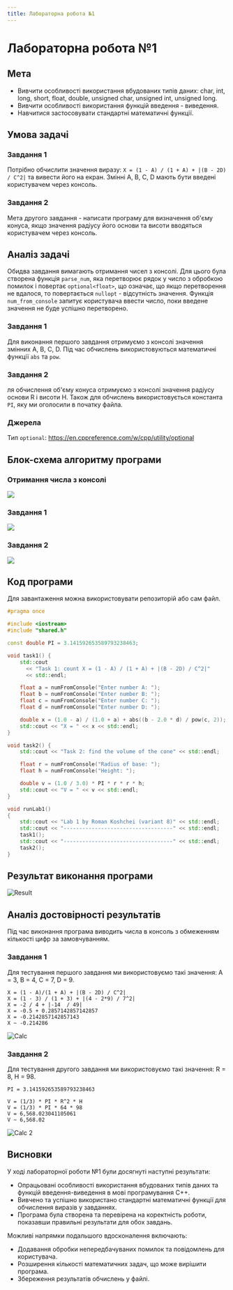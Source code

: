 ```yaml
---
title: Лабораторна робота №1
---
```


<!-- <script setup>
  import { data } from './1.data.js'
</script>
<div v-html="data"></div> -->

# Лабораторна робота №1

## Мета

- Вивчити особливості використання вбудованих типів даних: char, int, long, short, float, double, unsigned char, unsigned int, unsigned long.
- Вивчити особливості використання функцій введення - виведення.
- Навчитися застосовувати стандартні математичні функції.

## Умова задачі

### Завдання 1

Потрібно обчислити значення виразу: `X = (1 - A) / (1 + A) + |(B - 2D) / C^2|`
та вивести його на екран. Змінні A, B, C, D мають бути введені користувачем через консоль.

### Завдання 2

Мета другого завдання - написати програму для визначення об'єму конуса,
якщо значення радіусу його основи та висоти вводяться користувачем через консоль.

## Аналіз задачі

Обидва завдання вимагають отримання чисел з консолі.
Для цього була створена функція `parse_num`, яка перетворює рядок у число
з обробкою помилок і повертає `optional<float>`, що означає,
що якщо перетворення не вдалося, то повертається `nullopt` - відсутність значення.
Функція `num_from_console` запитує користувача ввести число,
поки введене значення не буде успішно перетворено.

### Завдання 1

Для виконання першого завдання отримуємо з консолі значення змінних A, B, C, D.
Під час обчислень використовуються математичні функції `abs` та `pow`.

### Завдання 2

ля обчислення об'єму конуса отримуємо з консолі значення радіусу основи R і висоти H.
Також для обчислень використовується константа `PI`, яку ми оголосили в початку файла.

### Джерела

Тип `optional`: https://en.cppreference.com/w/cpp/utility/optional

## Блок-схема алгоритму програми

### Отримання числа з консолі

![](../assets/lab1/num-from-console.png)

### Завдання 1

![](../assets/lab1/task-1.png)

### Завдання 2

![](../assets/lab1/task-2.png)

## Код програми

<!-- Можна знайти у файлі [labs/lab_1.h](../labs/lab_1.h) -->

Для завантаження можна використовувати репозиторій або сам файл.

```cpp
#pragma once

#include <iostream>
#include "shared.h"

const double PI = 3.141592653589793238463;

void task1() {
    std::cout
      << "Task 1: count X = (1 - A) / (1 + A) + |(B - 2D) / C^2|"
      << std::endl;

    float a = numFromConsole("Enter number A: ");
    float b = numFromConsole("Enter number B: ");
    float c = numFromConsole("Enter number C: ");
    float d = numFromConsole("Enter number D: ");

    double x = (1.0 - a) / (1.0 + a) + abs((b - 2.0 * d) / pow(c, 2));
    std::cout << "X = " << x << std::endl;
}

void task2() {
    std::cout << "Task 2: find the volume of the cone" << std::endl;

    float r = numFromConsole("Radius of base: ");
    float h = numFromConsole("Height: ");

    double v = (1.0 / 3.0) * PI * r * r * h;
    std::cout << "V = " << v << std::endl;
}

void runLab1()
{
    std::cout << "Lab 1 by Roman Koshchei (variant 8)" << std::endl;
    std::cout << "-----------------------------------" << std::endl;
    task1();
    std::cout << "-----------------------------------" << std::endl;
    task2();
}
```

## Результат виконання програми

![Result](../assets/lab1/result.png)

## Аналіз достовірності результатів

Під час виконання програма виводить числа в консоль з обмеженням
кількості цифр за замовчуванням.

### Завдання 1

Для тестування першого завдання ми використовуємо такі значення: A = 3, B = 4, C = 7, D = 9.

```
X = (1 - A)/(1 + A) + |(B - 2D) / C^2|
X = (1 - 3) / (1 + 3) + |(4 - 2*9) / 7^2|
X = -2 / 4 + |-14  / 49|
X = -0.5 + 0.2857142857142857
X = -0.2142857142857143
X ~ -0.214286
```

![Calc](../assets/lab1/calc.png)

### Завдання 2

Для тестування другого завдання ми використовуємо такі значення: R = 8, H = 98.

```
PI = 3.141592653589793238463

V = (1/3) * PI * R^2 * H
V = (1/3) * PI * 64 * 98
V = 6,568.023041105061
V ~ 6,568.02
```

![Calc 2](../assets/lab1/calc-2.png)

## Висновки

У ході лабораторної роботи №1 були досягнуті наступні результати:

- Опрацьовані особливості використання вбудованих типів даних та функцій введення-виведення в мові програмування C++.
- Вивчено та успішно використано стандартні математичні функції для обчислення виразів у завданнях.
- Програма була створена та перевірена на коректність роботи, показавши правильні результати для обох завдань.

Можливі напрямки подальшого вдосконалення включають:

- Додавання обробки непередбачуваних помилок та повідомлень для користувача.
- Розширення кількості математичних задач, що може вирішити програма.
- Збереження результатів обчислень у файлі.
